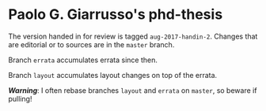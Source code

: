 # Paolo G. Giarrusso's phd-thesis

The version handed in for review is tagged `aug-2017-handin-2`. Changes that are
editorial or to sources are in the `master` branch.

Branch `errata` accumulates errata since then.

Branch `layout` accumulates layout changes on top of the errata.

***Warning***: I often rebase branches `layout` and `errata` on `master`, so
beware if pulling!
